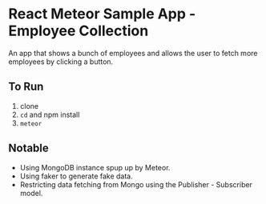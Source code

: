 # React Meteor Sample App - Employee Collection

An app that shows a bunch of employees and allows the user to fetch more employees by clicking a button.

## To Run

1. clone
2. `cd` and npm install
3. `meteor`

## Notable

* Using MongoDB instance spup up by Meteor.
* Using faker to generate fake data.
* Restricting data fetching from Mongo using the Publisher - Subscriber model.